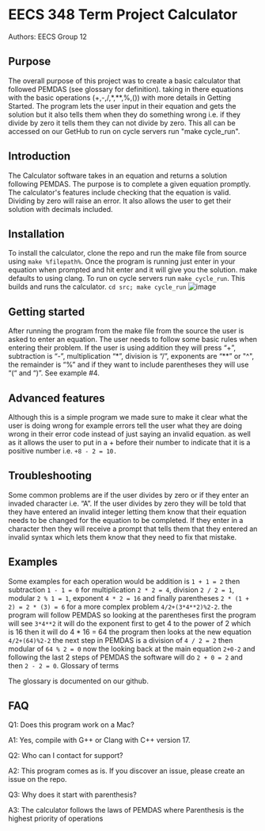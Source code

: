 # EECS 348 Term Project Calculator
Authors: EECS Group 12

## Purpose 
The overall purpose of this project was to create a basic calculator that followed PEMDAS (see glossary for definition). taking in there equations with the basic operations (+,-,/,*,**,%,()) with more details in Getting Started. The program lets the user input in their equation and gets the solution but it also tells them when they do something wrong i.e. if they divide by zero it tells them they can not divide by zero. This all can be accessed on our GetHub to  run on cycle servers run "make cycle_run". 

## Introduction
The Calculator software takes in an equation and returns a solution following PEMDAS. The purpose is to complete a given equation promptly. The calculator's features include checking that the equation is valid. Dividing by zero will raise an error. It also allows the user to get their solution with decimals included. 

## Installation
To install the calculator, clone the repo and run the make file from source using ``make %filepath%``. Once the program is running just enter in your equation when prompted and hit enter and it will give you the solution. make defaults to using clang. To run on cycle servers run ``make cycle_run``. This builds and runs the calculator. ``cd src; make cycle_run`` 
![image](https://github.com/user-attachments/assets/b39f5c2d-2fa6-4430-bc4f-925004e71d9c)

## Getting started
After running the program from the make file from the source the user is asked to enter an equation. The user needs to follow some basic rules when entering their problem. If the user is using addition they will press “+”, subtraction is “-”, multiplication “*”, division is “/”, exponents are “**” or "^", the remainder is “%” and if they want to include parentheses they will use “(“ and “)”. See example #4. 

## Advanced features
Although this is a simple program we made sure to make it clear what the user is doing wrong for example errors tell the user what they are doing wrong in their error code instead of just saying an invalid equation. as well as it allows the user to put in a + before their number to indicate that it is a positive number i.e. ```+8 - 2 = 10.```

## Troubleshooting 
Some common problems are if the user divides by zero or if they enter an invaded character i.e. “A”. If the user divides by zero they will be told that they have entered an invalid integer letting them know that their equation needs to be changed for the equation to be completed. If they enter in a character then they will receive a prompt that tells them that they entered an invalid syntax which lets them know that they need to fix that mistake.

## Examples 
Some examples for each operation would be addition is ``1 + 1 = 2`` then subtraction ``1 - 1 = 0`` for multiplication ``2 * 2 = 4``, division ``2 / 2 = 1``, modular ``2 % 1 = 1``, exponent ``4 * 2 = 16`` and finally parentheses ``2 * (1 + 2) = 2 * (3) = 6`` for a more complex problem ``4/2+(3*4**2)%2-2``. the program will follow PEMDAS so looking at the parentheses first the program will see ``3*4**2`` it will do the exponent first to get 4 to the power of 2 which is 16 then it will do 4 * 16 = 64 the program then looks at the new equation ``4/2+(64)%2-2`` the next step in PEMDAS is a division of ``4 / 2 = 2`` then modular of ``64 % 2 = 0``  now the looking back at the main equation ``2+0-2`` and following the last 2 steps of PEMDAS the software will do ``2 + 0 = 2`` and then ``2 - 2 = 0``.
Glossary of terms


The glossary is documented on our github.

## FAQ 
Q1: Does this program work on a Mac?

A1: Yes, compile with G++ or Clang with C++ version 17. 

Q2: Who can I contact for support?

A2: This program comes as is. If you discover an issue, please create an issue on the repo. 

Q3: Why does it start with parenthesis?

A3: The calculator follows the laws of PEMDAS where Parenthesis is the highest priority of operations

